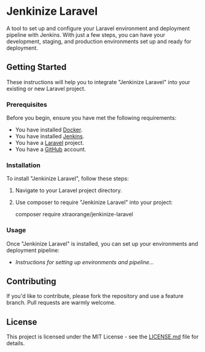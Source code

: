 # Jenkinize Laravel

A tool to set up and configure your Laravel environment and deployment pipeline with Jenkins. With just a few steps, you can have your development, staging, and production environments set up and ready for deployment.

## Getting Started

These instructions will help you to integrate "Jenkinize Laravel" into your existing or new Laravel project.

### Prerequisites

Before you begin, ensure you have met the following requirements:

- You have installed [Docker](https://www.docker.com/).
- You have installed [Jenkins](https://www.jenkins.io/).
- You have a [Laravel](https://laravel.com/) project.
- You have a [GitHub](https://github.com/) account.

### Installation

To install "Jenkinize Laravel", follow these steps:

1. Navigate to your Laravel project directory.
2. Use composer to require "Jenkinize Laravel" into your project:

    composer require xtraorange/jenkinize-laravel


### Usage

Once "Jenkinize Laravel" is installed, you can set up your environments and deployment pipeline:

- *Instructions for setting up environments and pipeline...*

## Contributing

If you'd like to contribute, please fork the repository and use a feature branch. Pull requests are warmly welcome.

## License

This project is licensed under the MIT License - see the [LICENSE.md](LICENSE.md) file for details.
